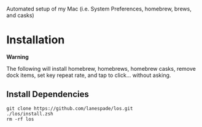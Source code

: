 Automated setup of my Mac (i.e. System Preferences, homebrew, brews, and casks)

# Installation

**Warning**

The following will install homebrew, homebrews, homebrew casks, remove dock items, set key repeat rate, and tap to click... without asking.

## Install Dependencies

```
git clone https://github.com/lanespade/los.git
./los/install.zsh
rm -rf los
```
